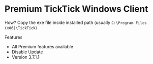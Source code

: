 # Premium TickTick Windows Client

How? Copy the exe file inside installed path (usually `C:\Program Files (x86)\TickTick`)

Features
+ All Premium features available
+ Disable Update
+ Version 3.7.1.1
